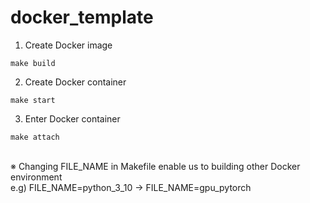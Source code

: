 # docker_template

1. Create Docker image
```
make build
```
2. Create Docker container
```
make start
```
3. Enter Docker container
```
make attach
```
<br/>
※ Changing FILE_NAME in Makefile enable us to building other Docker environment <br/>
e.g) FILE_NAME=python_3_10 -> FILE_NAME=gpu_pytorch
